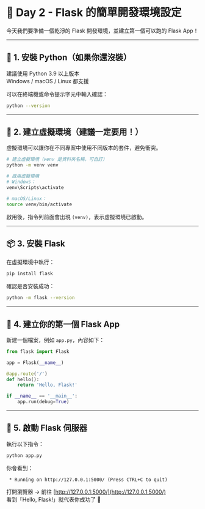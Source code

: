 # 📘 Day 2 - Flask 的簡單開發環境設定

今天我們要準備一個乾淨的 Flask 開發環境，並建立第一個可以跑的 Flask App！

---

## 🔧 1. 安裝 Python（如果你還沒裝）

建議使用 Python 3.9 以上版本  
Windows / macOS / Linux 都支援

可以在終端機或命令提示字元中輸入確認：

```bash
python --version
```

---

## 📁 2. 建立虛擬環境（建議一定要用！）

虛擬環境可以讓你在不同專案中使用不同版本的套件，避免衝突。

```bash
# 建立虛擬環境（venv 是資料夾名稱，可自訂）
python -m venv venv

# 啟用虛擬環境
# Windows：
venv\Scripts\activate

# macOS/Linux：
source venv/bin/activate
```

啟用後，指令列前面會出現 `(venv)`，表示虛擬環境已啟動。

---

## 📦 3. 安裝 Flask

在虛擬環境中執行：

```bash
pip install flask
```

確認是否安裝成功：

```bash
python -m flask --version
```

---

## 📄 4. 建立你的第一個 Flask App

新建一個檔案，例如 `app.py`，內容如下：

```python
from flask import Flask

app = Flask(__name__)

@app.route('/')
def hello():
    return 'Hello, Flask!'

if __name__ == '__main__':
    app.run(debug=True)
```

---

## 🚀 5. 啟動 Flask 伺服器

執行以下指令：

```bash
python app.py
```

你會看到：

```text
 * Running on http://127.0.0.1:5000/ (Press CTRL+C to quit)
```

打開瀏覽器 → 前往 [http://127.0.0.1:5000/](http://127.0.0.1:5000/)  
看到「Hello, Flask!」就代表你成功了 🎉
